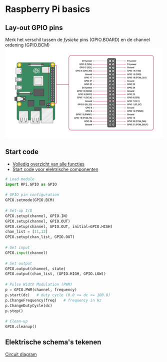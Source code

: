 # Raspberry Pi basics

## Lay-out GPIO pins
Merk het verschil tussen de *fysieke* pins (GPIO.BOARD) en de channel ordening (GPIO.BCM)
![Lay-out GPIO pins](../Resources/GPIO-Pinout.png)

## Start code

- [Volledig overzicht van alle functies](https://sourceforge.net/p/raspberry-gpio-python/wiki/BasicUsage/) 
- [Start code voor elektrische componenten](https://super-starter-kit-for-raspberry-pi.readthedocs.io/en/latest/index.html)

```python
# Load module
import RPi.GPIO as GPIO

# GPIO pin configuration
GPIO.setmode(GPIO.BCM)

# Set-up I/O
GPIO.setup(channel, GPIO.IN)
GPIO.setup(channel, GPIO.OUT)
GPIO.setup(channel, GPIO.OUT, initial=GPIO.HIGH)
chan_list = [11,12]
GPIO.setup(chan_list, GPIO.OUT)

# Get input
GPIO.input(channel)

# Set output
GPIO.output(channel, state)
GPIO.output(chan_list, (GPIO.HIGH, GPIO.LOW)) 

# Pulse Width Modulation (PWM)
p = GPIO.PWM(channel, frequency)
p.start(dc)   # duty cycle (0.0 <= dc <= 100.0)
p.ChangeFrequency(freq)   # frequency in Hz
p.ChangeDutyCycle(dc)
p.stop()

# Clean-up
GPIO.cleanup()
```

## Elektrische schema's tekenen
[Circuit diagram](https://app.cirkitdesigner.com/project)